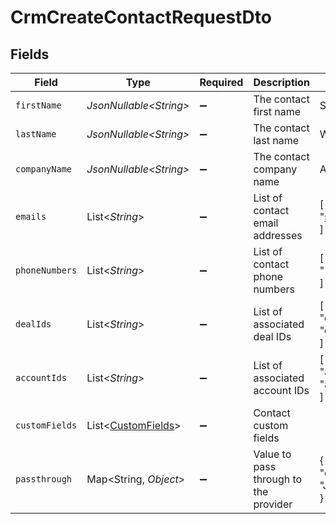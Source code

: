 # CrmCreateContactRequestDto


## Fields

| Field                                                          | Type                                                           | Required                                                       | Description                                                    | Example                                                        |
| -------------------------------------------------------------- | -------------------------------------------------------------- | -------------------------------------------------------------- | -------------------------------------------------------------- | -------------------------------------------------------------- |
| `firstName`                                                    | *JsonNullable\<String>*                                        | :heavy_minus_sign:                                             | The contact first name                                         | Steve                                                          |
| `lastName`                                                     | *JsonNullable\<String>*                                        | :heavy_minus_sign:                                             | The contact last name                                          | Wozniak                                                        |
| `companyName`                                                  | *JsonNullable\<String>*                                        | :heavy_minus_sign:                                             | The contact company name                                       | Apple Inc.                                                     |
| `emails`                                                       | List\<*String*>                                                | :heavy_minus_sign:                                             | List of contact email addresses                                | [<br/>"steve@apple.com"<br/>]                                  |
| `phoneNumbers`                                                 | List\<*String*>                                                | :heavy_minus_sign:                                             | List of contact phone numbers                                  | [<br/>"123-456-7890"<br/>]                                     |
| `dealIds`                                                      | List\<*String*>                                                | :heavy_minus_sign:                                             | List of associated deal IDs                                    | [<br/>"deal-001",<br/>"deal-002"<br/>]                         |
| `accountIds`                                                   | List\<*String*>                                                | :heavy_minus_sign:                                             | List of associated account IDs                                 | [<br/>"account-123",<br/>"account-456"<br/>]                   |
| `customFields`                                                 | List\<[CustomFields](../../models/components/CustomFields.md)> | :heavy_minus_sign:                                             | Contact custom fields                                          |                                                                |
| `passthrough`                                                  | Map\<String, *Object*>                                         | :heavy_minus_sign:                                             | Value to pass through to the provider                          | {<br/>"other_known_names": "John Doe"<br/>}                    |